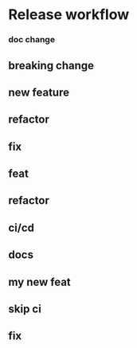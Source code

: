 # Release workflow #

### doc change ###

## breaking change ##

## new feature ##

## refactor ##

## fix ##

## feat ##

## refactor ##

## ci/cd ##

## docs ##

## my new feat ##

## skip ci ##

## fix ##
